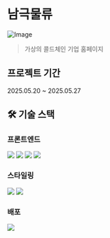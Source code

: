 # 남극물류

![Image](https://github.com/user-attachments/assets/1732c2cf-7a0e-4528-b07b-055ffcdfa7d9)

> 가상의 콜드체인 기업 홈페이지

## 프로젝트 기간

2025.05.20 ~ 2025.05.27

## 🛠️ 기술 스택

### 프론트엔드

<p>
<img  src="https://img.shields.io/badge/React-ffffff?logo=react"/>
<img  src="https://img.shields.io/badge/Vite-ffffff?logo=vite"/>
<img  src="https://img.shields.io/badge/TypeScript-ffffff?logo=typescript"/>
<img  src="https://img.shields.io/badge/ReactHookForm-ffffff?logo=reacthookform"/>
</p>

### 스타일링

<p>
<img  src="https://img.shields.io/badge/Tailwind Css-ffffff?logo=tailwindcss"/>
<img  src="https://img.shields.io/badge/shadcn/ui-000000?logo=shadcnui"/>
</p>

### 배포

<img  src="https://img.shields.io/badge/Vercel-000000?logo=vercel"/>

